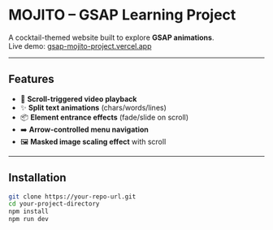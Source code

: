 # MOJITO – GSAP Learning Project

A cocktail-themed website built to explore **GSAP animations**.  
Live demo: [gsap-mojito-project.vercel.app](https://gsap-mojito-project.vercel.app/)

---

## Features
- 🎥 **Scroll-triggered video playback**  
- ✨ **Split text animations** (chars/words/lines)  
- 📦 **Element entrance effects** (fade/slide on scroll)  
- ➡️ **Arrow-controlled menu navigation**  
- 🖼️ **Masked image scaling effect** with scroll  

---

## Installation
```bash
git clone https://your-repo-url.git
cd your-project-directory
npm install
npm run dev
